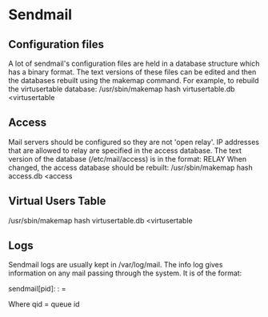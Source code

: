 # Sendmail

## Configuration files
A lot of sendmail's configuration files are held in a database structure which has a binary format.  The text versions of these files can be edited and then the databases rebuilt using the makemap command.  For example, to rebuild the virtusertable database:
  /usr/sbin/makemap hash virtusertable.db <virtusertable


## Access

Mail servers should be configured so they are not 'open relay'.  IP addresses that are allowed to relay are specified in the access database.  The text version of the database (/etc/mail/access) is in the format:
  <IP Address>        RELAY
When changed, the access database should be rebuilt:
  /usr/sbin/makemap hash access.db <access




## Virtual Users Table

  /usr/sbin/makemap hash virtusertable.db <virtusertable



## Logs
Sendmail logs are usually kept in /var/log/mail.  The info log gives information on any mail passing through the system.  It is of the format:

  <date> <host> sendmail[pid]: <qid>: <what>=<value>

Where qid = queue id